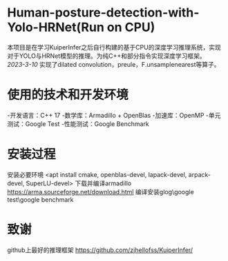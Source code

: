 # Human-posture-detection-with-Yolo-HRNet(Run on CPU)
本项目是在学习KuiperInfer之后自行构建的基于CPU的深度学习推理系统，实现对于YOLO与HRNet模型的推理。为纯C++和部分指令实现深度学习框架。
*2023-3-10* 实现了dilated convolution，preule，F.unsamplenearest等算子。

# 使用的技术和开发环境
-开发语言：C++ 17
-数学库：Armadillo + OpenBlas
-加速库：OpenMP
-单元测试：Google Test
-性能测试：Google Benchmark

# 安装过程
安装必要环境
 <apt install cmake, openblas-devel, lapack-devel, arpack-devel, SuperLU-devel>
下载并编译armadillo https://arma.sourceforge.net/download.html
编译安装glog\google test\google benchmark

# 致谢

github上最好的推理框架 https://github.com/zjhellofss/KuiperInfer/
